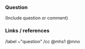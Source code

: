 ### Question

(Include question or comment)

### Links / references

/label ~"question"
/cc @mhs1 @mno
